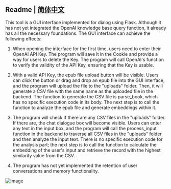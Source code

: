 ## Readme | [简体中文](https://github.com/waynia/Chat-GUI/blob/main/readme.zh-CN.md)

This tool is a GUI interface implemented for dialog using Flask. Although it has not yet integrated the OpenAI knowledge base query function, it already has all the necessary foundations. The GUI interface can achieve the following effects:

1. When opening the interface for the first time, users need to enter their OpenAI API Key. The program will save it in the Cookie and provide a way for users to delete the Key. The program will call OpenAI's function to verify the validity of the API Key, ensuring that the Key is usable.

2. With a valid API Key, the epub file upload button will be visible. Users can click the button or drag and drop an epub file into the GUI interface, and the program will upload the file to the "uploads" folder. Then, it will generate a CSV file with the same name as the uploaded file in the backend. The function to generate the CSV file is parse_book, which has no specific execution code in its body. The next step is to call the function to analyze the epub file and generate embeddings within it.

3. The program will check if there are any CSV files in the "uploads" folder. If there are, the chat dialogue box will become visible. Users can enter any text in the input box, and the program will call the process_input function in the backend to traverse all CSV files in the "uploads" folder and then analyze the input text. There is no specific execution code for the analysis part; the next step is to call the function to calculate the embedding of the user's input and retrieve the record with the highest similarity value from the CSV.

4. The program has not yet implemented the retention of user conversations and memory functionality.

![image](https://user-images.githubusercontent.com/49633741/228503449-2bb71add-9a1f-42c2-8162-00b113d97be5.png)

